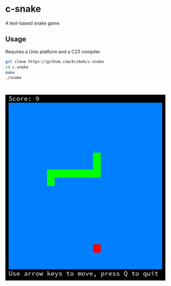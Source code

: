 # c-snake
A text-based snake game

## Usage
Requires a Unix platform and a C23 compiler.
```bash
git clone https://github.com/Eczbek/c-snake
cd c-snake
make
./snake
```

&nbsp;

![screenshot](screenshot.png)

